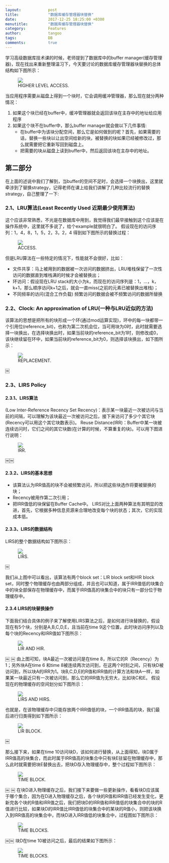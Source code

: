 ```yaml
---
layout:            post
title:             "数据库缓存管理器块替换"
date:              2017-12-25 18:25:00 +0300
menutitle:         "数据库缓存管理器块替换"
category:          Features
author:            tangoo
tags:              DB
comments:          true
---
```


学习高级数据库技术课的时候，老师提到了数据库中的buffer manager(缓存管理器)，现在找出来重新整理温习下，今天要讨论的数据库缓存管理器块替换的总体结构如下图所示：
<figure>
   <img src='{{ "/media/img/2017/higher-level-access.gif" | absolute_url }}' />
   <figcaption>HIGHER LEVEL ACCESS.</figcaption>
</figure>

当应用程序需要从磁盘上得到一个块时，它会调用缓冲管理器，那么现在就分两种情况：

1. 如果这个块已经在buffer中，缓冲管理器就会返回该块在主存中的地址给应用程序
2. 如果这个块不在buffer中，那么buffer manager就会做以下几件事情:
    - 在buffer中为该块分配空间，那么它是如何做到的呢？首先，如果需要的话，替换一些块以让出空间给新的块，被替换的块如果已经被修改过，那么就需要把它重新写回到磁盘上。
    - 把需要的块从磁盘上读到buffer中，然后返回该块在主存中的地址。

## 第二部分
在上面的述说中我们了解到，当buffer的空间不足时，会选择一个块换出，这里就牵涉到了替换strategy，记得老师在课上给我们讲解了几种比较流行的替换strategy，自己整理了一下:
### 2.1、LRU算法(Least Recently Used 近期最少使用算法)
这个应该非常熟悉，不光是在数据库中用到，我觉得我们最早接触到这个应该是在操作系统中，这里就不多说了，给个example就很明白了。
假设现在的访问序列：1，4，8，1，5，2，3，2，4
得到如下图所示的替换过程：
<figure>
   <img src='{{ "/media/img/2017/access.gif" | absolute_url }}' />
   <figcaption>ACCESS.</figcaption>
</figure>

但是LRU算法在一些特定的情况下，性能就不会很好，比如：
- 文件共享：马上被用到的数据被一次访问的数据挤出，LRU堆栈保留了一次性访问的数据直到堆栈满的时候才会被替换出；
- 环访问：假设现在LRU stack的大小为k，而现在的访问序列是：1，…，k，k+1，那么顺序访问k+1之后，就会一直miss(之前的元素已被替换出堆栈)；
- 不同频率的访问(混合工作负载)
频繁访问的数据会被不频繁访问的数据所替换

### 2.2、Clock: An approximation of LRU(一种与LRU近似的方法)
该算法的思想是把所有的块形成一个环(通过mod运算实现)，环中的每一块都带一个引用位(reference_bit)，也称为第二次机会位，当可用块为0时，此时就需要选择一块换出，在选择块换出时，如果当前块的reference_bit为1时，则修改成0，该块继续留在环中，如果当前块的reference_bit为0，则选择该块换出，如下图所示：
<figure>
   <img src='{{ "/media/img/2017/replacement.gif" | absolute_url }}' />
   <figcaption>REPLACEMENT.</figcaption>
</figure>￼

### 2.3、LIRS Policy
#### 2.3.1、LIRS算法
(Low Inter-Reference Recency Set Recency)：表示某一块最近一次被访问与当前的间隔，可以理解为该块最近一次被访问之后，接下来访问了多少个其它块(Recency可以用这个其它块数表示)。
Reuse Distance(IRR)：Buffer中某一块被连续访问时，它们之间的其它块数(在计算的时候，不算重复的块)。可以用下图进行说明：
<figure>
   <img src='{{ "/media/img/2017/irr.gif" | absolute_url }}' />
   <figcaption>IRR.</figcaption>
</figure>￼￼

#### 2.3.2、LIRS的基本思想
- 该算法认为IRR值高的块不会被频繁访问，所以把这些块选作将要被替换的块；
- Recency被用作第二次引用；
- 把IRR值低的块保留在Buffer Cache中。
LIRS对比上面两种算法有其明显的改进，首先，它根据多种信息资源来合理地改变每个块的状态；其次，它的实现成本低。

#### 2.3.3、LIRS的数据结构
LIRS的整个数据结构如下图所示：
<figure>
   <img src='{{ "/media/img/2017/lirs.gif" | absolute_url }}' />
   <figcaption>LIRS.</figcaption>
</figure>￼

我们从上图中可以看出，该算法有两个block set：LIR block set和HIR block set，同时整个物理缓存也由两部分组成，并且也可以知道，属于IRR值低的块集合中的块全部保存在物理缓存中，而属于IRR值高的块集合中的块只有一部分位于物理缓存中。

#### 2.3.4 LIRS的块替换操作
下面我们结合具体的例子来了解使用LIRS算法之后，是如何进行块替换的，假设现在有5个块，分别是A,B,C,D,E，且当前在time 9这个位置，此时块访问序列以及每个块的Recency和IRR值如下图所示：
<figure>
   <img src='{{ "/media/img/2017/lir-hir.gif" | absolute_url }}' />
   <figcaption>LIR AND HIR.</figcaption>
</figure>￼
￼
由上图可知，块A最近一次被访问是在time 8，所以它的R（Recency）为1；另外块A在time 6 和time 8被连续两次访问到，在这两个时刻之间，只有块D被访问到，所以块A的IRR为1。块B,C,D,E的R值和IRR值的计算方法和块A一样，如果某一块最近只有一次被访问到，那么它的IRR值为无穷大，比如块C和E。
假设现在的物理缓存的空间划分如下图所示：
<aside>
<figure class="right">
<img src='{{ "/media/img/2017/lirs-hirs.gif" | absolute_url }}' />
<figcaption>LIRS AND HIRS.</figcaption>
</figure>
</aside>

也就是，在该物理缓存中只能存放两个IRR值低的块，一个IRR值高的块，我们最后进行归类得到如下图所示：
<figure>
   <img src='{{ "/media/img/2017/lir-block.gif" | absolute_url }}' />
   <figcaption>LIR BLOCK.</figcaption>
</figure>￼

那么接下来，如果在time 10访问块D，该如何进行替换，从上面得知，块D属于IRR值高的块集合，而此时属于IRR值高的块集合中只有块E驻留在物理缓存中，那么此时就需要把块E替换出去，把块D存入物理缓存中，整个过程如下图所示：
<figure>
   <img src='{{ "/media/img/2017/time-block.gif" | absolute_url }}' />
   <figcaption>TIME BLOCK.</figcaption>
</figure>￼
￼
在块D进入物理缓存之后，我们接下来要做一些更新操作，看看块D应该属于哪个集合，因为在D进入物理缓存之后，各个块的R值和IRR值已经发生变化，更新完各个块的R值和IRR值之后，我们把块D的IRR值和IRR值低的块集合中的块的R值进行比较，如果块D的IRR值比IRR值低的块集合中的某块的R值小，则把该块换入到IRR值高的块集合中，而块D进入IRR值低的块集合中，过程图如下图所示：
<figure>
   <img src='{{ "/media/img/2017/time-blocks.gif" | absolute_url }}' />
   <figcaption>TIME BLOCKS.</figcaption>
</figure>￼￼
块D在time 10被访问之后，最后的结果如下图所示：
<figure>
   <img src='{{ "/media/img/2017/time-blocks2.gif" | absolute_url }}' />
   <figcaption>TIME BLOCKS.</figcaption>
</figure>